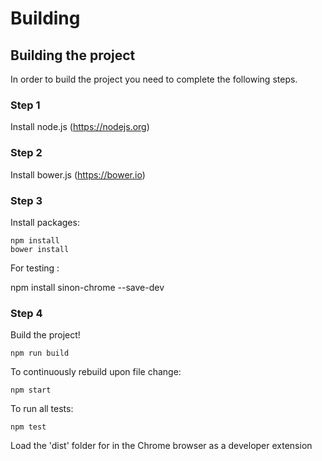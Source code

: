 # Building

## Building the project ##
In order to build the project you need to complete the following steps.

### Step 1 ###

Install node.js (https://nodejs.org)

### Step 2 ###
Install bower.js (https://bower.io)

### Step 3 ###
Install packages:

```
npm install
bower install
```

For testing :

npm install sinon-chrome --save-dev

### Step 4 ###
Build the project!

```
npm run build
```

To continuously rebuild upon file change:

```
npm start
```

To run all tests:

```
npm test
```

Load the 'dist' folder for in the Chrome browser as a developer extension